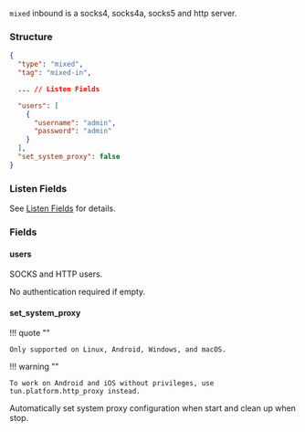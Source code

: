 `mixed` inbound is a socks4, socks4a, socks5 and http server.

### Structure

```json
{
  "type": "mixed",
  "tag": "mixed-in",

  ... // Listen Fields

  "users": [
    {
      "username": "admin",
      "password": "admin"
    }
  ],
  "set_system_proxy": false
}
```

### Listen Fields

See [Listen Fields](/configuration/shared/listen) for details.

### Fields

#### users

SOCKS and HTTP users.

No authentication required if empty.

#### set_system_proxy

!!! quote ""

    Only supported on Linux, Android, Windows, and macOS.

!!! warning ""

    To work on Android and iOS without privileges, use tun.platform.http_proxy instead.

Automatically set system proxy configuration when start and clean up when stop.
